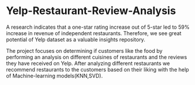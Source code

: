 # Yelp-Restaurant-Review-Analysis
A research indicates that a one-star rating increase out of 5-star led to 59% increase in revenue of independent restaurants. Therefore, we see great potential of 
Yelp dataset as a valuable insights repository.

The project focuses on determining if customers like the food by performing an analysis on different cuisines of restaurants and the reviews they have received on Yelp.
After analyzing different restaurants we recommend restaurants to the customers based on their liking with the help of Machine-learning models(KNN,SVD).
